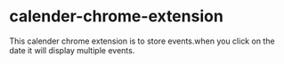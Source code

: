 # calender-chrome-extension
This calender chrome extension is to store events.when you click on the date it will display multiple events.
